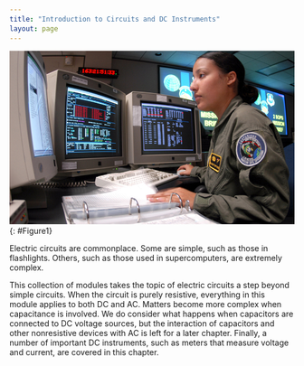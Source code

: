 ```yaml
---
title: "Introduction to Circuits and DC Instruments"
layout: page
---    
```


![Photograph of a space systems operator using several computer monitors showing various data.](../resources/Figure_21_00_01_D.jpg "Electric circuits in a computer allow large amounts of data to be quickly and accurately analyzed.. (credit: Airman 1st Class Mike Meares, United States Air Force)")
{: #Figure1}

Electric circuits are commonplace. Some are simple, such as those in
flashlights. Others, such as those used in supercomputers, are extremely
complex.

This collection of modules takes the topic of electric circuits a step beyond
simple circuits. When the circuit is purely resistive, everything in this module
applies to both DC and AC. Matters become more complex when capacitance is
involved. We do consider what happens when capacitors are connected to DC
voltage sources, but the interaction of capacitors and other nonresistive
devices with AC is left for a later chapter. Finally, a number of important DC
instruments, such as meters that measure voltage and current, are covered in
this chapter.
